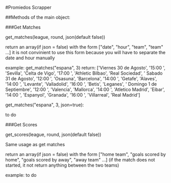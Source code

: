 #Promiedos Scrapper

##Methods of the main object:

###Get Matches

get_matches(league, round, json(default false))

return an array(if json = false) with the form ["date", "hour", "team", "team" ...]
it is not convinient to use this form because you will have to separate the date and hour manually

example:
get_matches("espana", 3)
return:
['Viernes 30 de Agosto', '15:00 ', 'Sevilla', 'Celta de Vigo', '17:00 ', 'Athletic Bilbao', 'Real Sociedad', ' Sabado 31 de Agosto', '12:00 ', 'Osasuna', 'Barcelona', '14:00 ', 'Getafe', 'Alaves', '14:00 ', 'Levante', 'Valladolid', '16:00 ', 'Betis', 'Leganes', ' Domingo 1 de Septiembre', '12:00 ', 'Valencia', 'Mallorca', '14:00 ', 'Atletico Madrid', 'Eibar', '14:00 ', 'Espanyol', 'Granada', '16:00 ', 'Villarreal', 'Real Madrid']

get_matches("espana", 3, json=true):

to do

###Get Scores

get_scores(league, round, json(default false))

Same usage as get matches

return an array(if json = false) with the form ["home team", "goals scored by home", "goals scored by away", "away team" ...]
(if the match does not started, it not return anything between the two teams)

example:
to do


